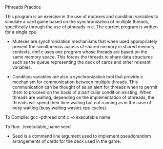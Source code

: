 Pthreads Practice

  This program is an exercise in the use of mutexes and condition variables to simulate a card game based on the synchronization
  of multiple threads, specifically through the use of pthreads in c. The current program is written for a single cpu.
  
  - Mutexes are synchronization mechanisms that when used appropriately prevent the simultaneous access of shared memory in
    shared memory contexts. cmf.c uses one program whose threads are based on the same memory space, This forces the threads to
    share data structures such as the queue representing the deck of cards and other relevant variables.
    
  - Condition variables are also a synchronization tool that provide a mechanism for communication between multiple threads. This
    communication can be thought of as an alert for threads when to permit them to proceed on the basis of a particular condition
    existing. When threads are waiting, depending on the implementation of pthreads, the threads will spend their time waiting but
    not running as in the case of busy waiting (busy waiting wastes cpu cycles).
    
To Compile: gcc -pthread cmf.c -o executable name

To Run: ./executable_name seed
  - Seed is a command line argument used to implement pseudorandom arrangements of cards for the deck used in the game. 
